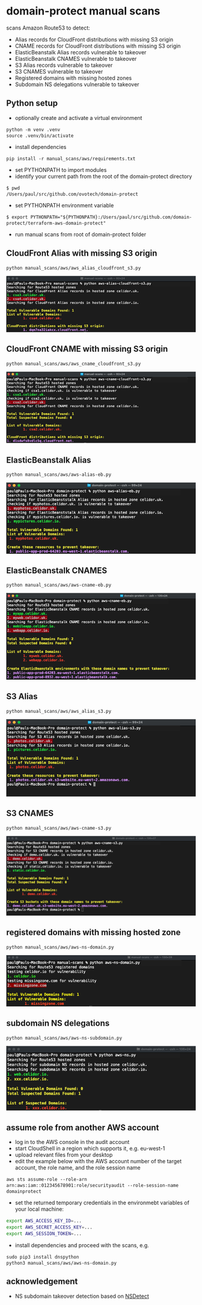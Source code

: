 # domain-protect manual scans
scans Amazon Route53 to detect:
* Alias records for CloudFront distributions with missing S3 origin
* CNAME records for CloudFront distributions with missing S3 origin
* ElasticBeanstalk Alias records vulnerable to takeover
* ElasticBeanstalk CNAMES vulnerable to takeover
* S3 Alias records vulnerable to takeover
* S3 CNAMES vulnerable to takeover
* Registered domains with missing hosted zones
* Subdomain NS delegations vulnerable to takeover

## Python setup
* optionally create and activate a virtual environment
```
python -m venv .venv
source .venv/bin/activate
```
* install dependencies
```
pip install -r manual_scans/aws/requirements.txt
```
* set PYTHONPATH to import modules
* identify your current path from the root of the domain-protect directory
```
$ pwd
/Users/paul/src/github.com/ovotech/domain-protect
```
* set PYTHONPATH environment variable
```
$ export PYTHONPATH="${PYTHONPATH}:/Users/paul/src/github.com/domain-protect/terraform-aws-domain-protect"
```
* run manual scans from root of domain-protect folder

## CloudFront Alias with missing S3 origin


```
python manual_scans/aws/aws_alias_cloudfront_s3.py
```

![Alt text](assets/images/aws/aws-cloudfront-s3-alias.png?raw=true "CloudFront Alias with missing S3 origin")

## CloudFront CNAME with missing S3 origin

```
python manual_scans/aws/aws_cname_cloudfront_s3.py
```

![Alt text](assets/images/aws/aws-cloudfront-s3-cname.png?raw=true "CloudFront CNAME with missing S3 origin")

## ElasticBeanstalk Alias

```
python manual_scans/aws/aws-alias-eb.py
```

![Alt text](assets/images/aws/aws-eb-alias.png?raw=true "Detect vulnerable S3 Aliases")

## ElasticBeanstalk CNAMES

```
python manual_scans/aws/aws-cname-eb.py
```

![Alt text](assets/images/aws/aws-eb-cnames.png?raw=true "Detect vulnerable ElasticBeanstalk CNAMEs")

## S3 Alias

```
python manual_scans/aws/aws_alias_s3.py
```

![Alt text](assets/images/aws/aws-s3-alias.png?raw=true "Detect vulnerable S3 Aliases")

## S3 CNAMES

```
python manual_scans/aws/aws-cname-s3.py
```

![Alt text](assets/images/aws/aws-s3-cnames.png?raw=true "Detect vulnerable S3 CNAMEs")

## registered domains with missing hosted zone

```
python manual_scans/aws/aws-ns-domain.py
```

![Alt text](assets/images/aws/aws-ns-domain.png?raw=true "Detect vulnerable subdomains")

## subdomain NS delegations

```
python manual_scans/aws/aws-ns-subdomain.py
```

![Alt text](assets/images/aws/aws-ns-subdomain.png?raw=true "Detect vulnerable subdomains")

## assume role from another AWS account
* log in to the AWS console in the audit account
* start CloudShell in a region which supports it, e.g. eu-west-1
* upload relevant files from your desktop
* edit the example below with the AWS account number of the target account, the role name, and the role session name
```
aws sts assume-role --role-arn arn:aws:iam::012345678901:role/securityaudit --role-session-name domainprotect
```
* set the returned temporary credentials in the environmebt variables of your local machine:

```bash
export AWS_ACCESS_KEY_ID=...
export AWS_SECRET_ACCESS_KEY=...
export AWS_SESSION_TOKEN=...
```

* install dependencies and proceed with the scans, e.g.
```
sudo pip3 install dnspython
python3 manual_scans/aws/aws-ns-domain.py
```

## acknowledgement
* NS subdomain takeover detection based on [NSDetect](https://github.com/shivsahni/NSDetect)
